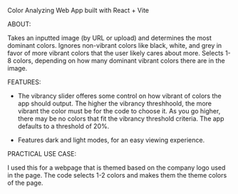 Color Analyzing Web App built with React + Vite


ABOUT:

Takes an inputted image (by URL or upload) and determines the most dominant colors.
Ignores non-vibrant colors like black, white, and grey in favor of more vibrant colors that the user likely cares about more.
Selects 1-8 colors, depending on how many dominant vibrant colors there are in the image. 


FEATURES:
- The vibrancy slider offeres some control on how vibrant of colors the app should output.
The higher the vibrancy threshhoold, the more vibrant the color must be for the code to choose it. 
As you go higher, there may be no colors that fit the vibrancy threshold criteria. The app defaults to a threshold of 20%.

- Features dark and light modes, for an easy viewing experience.


PRACTICAL USE CASE:

I used this for a webpage that is themed based on the company logo used in the page.
The code selects 1-2 colors and makes them the theme colors of the page.
